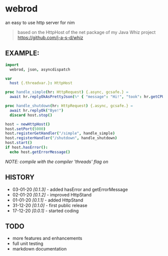 # webrod
an easy to use http server for nim

> based on the HttpHost of the net package of my Java Whiz project https://github.com/j-a-s-d/whiz

## EXAMPLE:

```nim
import
  webrod, json, asyncdispatch

var
  host {.threadvar.}: HttpHost

proc handle_simple(hr: HttpRequest) {.async, gcsafe.} =
  await hr.replyOkAsPrettyJson(%* { "message": "Hi!", "took": hr.getCPUTimeSpentAsString() })

proc handle_shutdown(hr: HttpRequest) {.async, gcsafe.} =
  await hr.replyOk("Bye!")
  discard host.stop()

host = newHttpHost()
host.setPort(5000)
host.registerGetHandler("/simple", handle_simple)
host.registerHandler("/shutdown", handle_shutdown)
host.start()
if host.hasError():
  echo host.getErrorMessage()
```
*NOTE: compile with the compiler 'threads' flag on*

## HISTORY
* 03-01-20 *[0.1.3]* - added hasError and getErrorMessage
* 02-01-20 *[0.1.2]* - improved HttpStand
* 01-01-20 *[0.1.1]* - added HttpStand
* 31-12-20 *[0.1.0]* - first public release
* 17-12-20 *[0.0.1]* - started coding

## TODO
* more features and enhancements
* full unit testing
* markdown documentation
